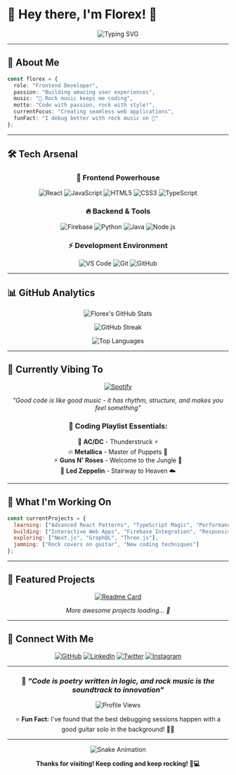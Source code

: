 # 🎸 Hey there, I'm Florex! 🚀

<div align="center">
  
![Typing SVG](https://readme-typing-svg.herokuapp.com?font=Fira+Code&weight=600&size=28&pause=1000&color=FF6B35&background=00000000&center=true&vCenter=true&width=600&lines=Frontend+Developer+%F0%9F%92%BB;Rock+Music+Lover+%F0%9F%A4%98;Code+Enthusiast+%E2%9A%A1;Always+Learning+%F0%9F%8C%B1)

</div>

---

## 🎯 About Me

```typescript
const florex = {
  role: "Frontend Developer",
  passion: "Building amazing user experiences",
  music: "🎸 Rock music keeps me coding",
  motto: "Code with passion, rock with style!",
  currentFocus: "Creating seamless web applications",
  funFact: "I debug better with rock music on 🤘"
};
```

---

## 🛠️ Tech Arsenal

<div align="center">

### 🚀 Frontend Powerhouse
![React](https://img.shields.io/badge/React-20232A?style=for-the-badge&logo=react&logoColor=61DAFB)
![JavaScript](https://img.shields.io/badge/JavaScript-F7DF1E?style=for-the-badge&logo=javascript&logoColor=black)
![HTML5](https://img.shields.io/badge/HTML5-E34F26?style=for-the-badge&logo=html5&logoColor=white)
![CSS3](https://img.shields.io/badge/CSS3-1572B6?style=for-the-badge&logo=css3&logoColor=white)
![TypeScript](https://img.shields.io/badge/TypeScript-007ACC?style=for-the-badge&logo=typescript&logoColor=white)

### 🔥 Backend & Tools
![Firebase](https://img.shields.io/badge/Firebase-FFCA28?style=for-the-badge&logo=firebase&logoColor=black)
![Python](https://img.shields.io/badge/Python-3776AB?style=for-the-badge&logo=python&logoColor=white)
![Java](https://img.shields.io/badge/Java-ED8B00?style=for-the-badge&logo=openjdk&logoColor=white)
![Node.js](https://img.shields.io/badge/Node.js-339933?style=for-the-badge&logo=nodedotjs&logoColor=white)

### ⚡ Development Environment
![VS Code](https://img.shields.io/badge/VS_Code-007ACC?style=for-the-badge&logo=visual-studio-code&logoColor=white)
![Git](https://img.shields.io/badge/Git-F05032?style=for-the-badge&logo=git&logoColor=white)
![GitHub](https://img.shields.io/badge/GitHub-181717?style=for-the-badge&logo=github&logoColor=white)

</div>

---

## 📊 GitHub Analytics

<div align="center">
  
![Florex's GitHub Stats](https://github-readme-stats.vercel.app/api?username=Florex0Real&show_icons=true&theme=radical&hide_border=true&bg_color=0D1117&title_color=FF6B35&icon_color=FF6B35&text_color=FFFFFF)

![GitHub Streak](https://github-readme-streak-stats.herokuapp.com/?user=Florex0Real&theme=radical&hide_border=true&background=0D1117&stroke=FF6B35&ring=FF6B35&fire=FFDD44&currStreakLabel=FFFFFF&sideLabels=FFFFFF&currStreakNum=FFFFFF&sideNums=FFFFFF&dates=FFFFFF)

![Top Languages](https://github-readme-stats.vercel.app/api/top-langs/?username=Florex0Real&layout=compact&theme=radical&hide_border=true&bg_color=0D1117&title_color=FF6B35&text_color=FFFFFF)

</div>

---

## 🎵 Currently Vibing To

<div align="center">
  
[![Spotify](https://img.shields.io/badge/Spotify-1ED760?style=for-the-badge&logo=spotify&logoColor=white)](https://open.spotify.com)

*"Good code is like good music - it has rhythm, structure, and makes you feel something"*

### 🎸 Coding Playlist Essentials:
🤘 **AC/DC** - Thunderstruck ⚡  
🔥 **Metallica** - Master of Puppets 🎯  
⚡ **Guns N' Roses** - Welcome to the Jungle 🌿  
🎸 **Led Zeppelin** - Stairway to Heaven ☁️  

</div>

---

## 🚀 What I'm Working On

```javascript
const currentProjects = {
  learning: ["Advanced React Patterns", "TypeScript Magic", "Performance Optimization"],
  building: ["Interactive Web Apps", "Firebase Integration", "Responsive Designs"],
  exploring: ["Next.js", "GraphQL", "Three.js"],
  jamming: ["Rock covers on guitar", "New coding techniques"]
};
```

---

## 💫 Featured Projects

<div align="center">

[![Readme Card](https://github-readme-stats.vercel.app/api/pin/?username=Florex0Real&repo=your-repo-name&theme=radical&hide_border=true&bg_color=0D1117&title_color=FF6B35&text_color=FFFFFF)](https://github.com/Florex0Real)

*More awesome projects loading... 🚀*

</div>

---

## 🌟 Connect With Me

<div align="center">

[![GitHub](https://img.shields.io/badge/GitHub-181717?style=for-the-badge&logo=github&logoColor=white)](https://github.com/Florex0Real)
[![LinkedIn](https://img.shields.io/badge/LinkedIn-0077B5?style=for-the-badge&logo=linkedin&logoColor=white)](#)
[![Twitter](https://img.shields.io/badge/Twitter-1DA1F2?style=for-the-badge&logo=twitter&logoColor=white)](#)
[![Instagram](https://img.shields.io/badge/Instagram-E4405F?style=for-the-badge&logo=instagram&logoColor=white)](#)

---

### 💭 *"Code is poetry written in logic, and rock music is the soundtrack to innovation"*

![Profile Views](https://komarev.com/ghpvc/?username=Florex0Real&color=FF6B35&style=for-the-badge)

⭐ **Fun Fact:** I've found that the best debugging sessions happen with a good guitar solo in the background! 🎸🐛

</div>

---

<div align="center">
  
![Snake Animation](https://raw.githubusercontent.com/Florex0Real/Florex0Real/output/github-contribution-grid-snake-dark.svg)

**Thanks for visiting! Keep coding and keep rocking! 🤘💻**

</div>
